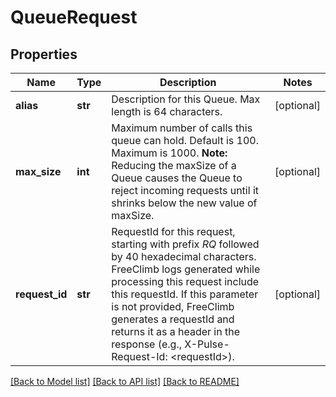# QueueRequest

## Properties
Name | Type | Description | Notes
------------ | ------------- | ------------- | -------------
**alias** | **str** | Description for this Queue. Max length is 64 characters. | [optional] 
**max_size** | **int** | Maximum number of calls this queue can hold. Default is 100. Maximum is 1000. **Note:** Reducing the maxSize of a Queue causes the Queue to reject incoming requests until it shrinks below the new value of maxSize. | [optional] 
**request_id** | **str** | RequestId for this request, starting with prefix *RQ* followed by 40 hexadecimal characters. FreeClimb logs generated while processing this request include this requestId. If this parameter is not provided, FreeClimb generates a requestId and returns it as a header in the response (e.g., X-Pulse-Request-Id: &lt;requestId&gt;). | [optional] 

[[Back to Model list]](../README.md#documentation-for-models) [[Back to API list]](../README.md#documentation-for-api-endpoints) [[Back to README]](../README.md)


